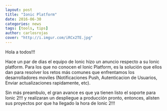 ```yaml
---
layout: post
title: "Ionic Platform"
date: 2016-06-30
categories: news
tags: [tools, tips]
author: carlosrojas
cover: "http://i.imgur.com/iRCx2TE.jpg"
---
```


<amp-img width="1400" height="890" layout="responsive" src="http://i.imgur.com/iRCx2TE.jpg"></amp-img>

Hola a todos!!!

Hace un par de dias el equipo de Ionic hizo un anuncio respecto a su Ionic platform. Para los que no conocen el Ionic Platform, es la solución
que ellos dan para resolver los retos más comunes que enfrentamos los desarrolladores moviles (Notificaciones Push, Autenticacion de Usuarios, Enviar actualizaciones rapidamente, etc).

Sin más preambulo, el gran avance es que ya tienen listo el soporte para Ionic 2!!! y realizaran un despliegue a producción pronto, entonces,
alisten sus proyectos por que ha llegado la hora de Ionic 2!!!